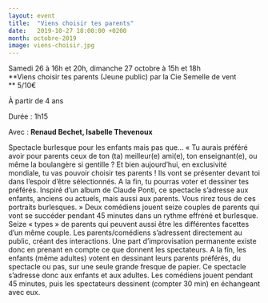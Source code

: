 ```yaml
---
layout: event
title:  "Viens choisir tes parents"
date:   2019-10-27 18:00:00 +0200
month: octobre-2019
image: viens-choisir.jpg
---
```




Samedi 26 à 16h et 20h, dimanche 27 octobre à 15h et 18h<br /> **Viens choisir tes parents (Jeune public) par la Cie Semelle de vent  
** 5/10€

À partir de 4 ans

Durée : 1h15

Avec : **Renaud Bechet, Isabelle Thevenoux**

Spectacle burlesque pour les enfants mais pas que… « Tu aurais préféré avoir pour parents ceux de ton (ta) meilleur(e) ami(e), ton enseignant(e), ou même la boulangère si gentille ? Et bien aujourd’hui, en exclusivité mondiale, tu vas pouvoir choisir tes parents ! Ils vont se présenter devant toi dans l’espoir d’être sélectionnés. A la fin, tu pourras voter et dessiner tes préférés. Inspiré d’un album de Claude Ponti, ce spectacle s’adresse aux enfants, anciens ou actuels, mais aussi aux parents. Vous rirez tous de ces portraits burlesques. » Deux comédiens jouent seize couples de parents qui vont se succéder pendant 45 minutes dans un rythme effréné et burlesque. Seize « types » de parents qui peuvent aussi être les différentes facettes d’un même couple. Les parents/comédiens s’adressent directement au public, créant des interactions. Une part d’improvisation permanente existe donc en prenant en compte ce que donnent les spectateurs. A la fin, les enfants (même adultes) votent en dessinant leurs parents préférés, du spectacle ou pas, sur une seule grande fresque de papier. Ce spectacle s’adresse donc aux enfants et aux adultes. Les comédiens jouent pendant 45 minutes, puis les spectateurs dessinent (compter 30 min) en échangeant avec eux.